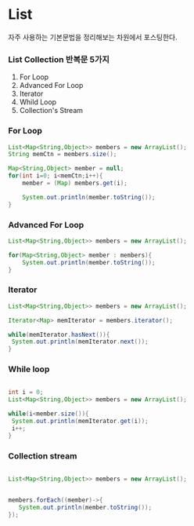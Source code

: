 # List

자주 사용하는 기본문법을 정리해보는 차원에서 포스팅한다.



### List Collection 반복문 5가지

1. For Loop
2. Advanced For Loop
3. Iterator
4. Whild Loop
5. Collection's Stream



### For Loop
~~~ java
List<Map<String,Object>> members = new ArrayList();
String memCtn = members.size();

Map<String,Object> member = null;
for(int i=0; i<memCtn;i++){
    member = (Map) members.get(i);

    System.out.println(member.toString());
}
~~~

### Advanced For Loop
~~~ java
List<Map<String,Object>> members = new ArrayList();

for(Map<String,Object> member : members){
    System.out.println(member.toString());
}
~~~


### Iterator

~~~ java
List<Map<String,Object>> members = new ArrayList();

Iterator<Map> memIterator = members.iterator();

while(memIterator.hasNext()){
 System.out.println(memIterator.next());
}

~~~



### While loop

~~~ java

int i = 0;
List<Map<String,Object>> members = new ArrayList();

while(i<member.size()){
 System.out.println(memIterator.get(i));
 i++;
}

~~~

### Collection stream

~~~ java

List<Map<String,Object>> members = new ArrayList();


members.forEach((member)->{
   System.out.println(member.toString());
});

~~~